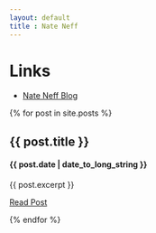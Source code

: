 ```yaml
---
layout: default
title : Nate Neff
---
```


# Links

* [Nate Neff Blog](http://blog.nateneff.com)

{% for post in site.posts %}
<div>
    <h2>{{ post.title }}</h2>
    <h4>{{ post.date | date_to_long_string }}</h4>
    <p>{{ post.excerpt }}</p>
    <p>
        <a href="{{ post.url }}">Read Post</a>
    </p>
</div>
{% endfor %}
